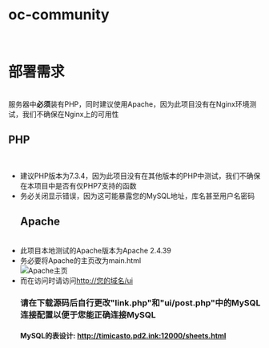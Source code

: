 <h1 id="oc-community">oc-community</h1>
<p><br></p>
<h1 id="-">部署需求</h1>
<p><br>
服务器中<strong>必须</strong>装有PHP，同时建议使用Apache，因为此项目没有在Nginx环境测试，我们不确保在Nginx上的可用性
<br></p>
<h2 id="php">PHP</h2>
<p><br></p>
<ul>
<li>建议PHP版本为7.3.4，因为此项目没有在其他版本的PHP中测试，我们不确保在本项目中是否有仅PHP7支持的函数
<br></li>
<li>务必关闭显示错误，因为这可能暴露您的MySQL地址，库名甚至用户名密码
<br><h2 id="apache">Apache</h2>
<br></li>
<li>此项目本地测试的Apache版本为Apache 2.4.39
<br></li>
<li>务必要将Apache的主页改为main.html
<br>
<img src="https://i.loli.net/2020/07/04/CBHQsWXDcurlyZw.png" alt="Apache主页"></li>
<li>而在访问时请访问<a href="http://您的域名/ui">http://您的域名/ui</a><h3 id="-link-php-ui-post-php-mysql-mysql">请在下载源码后自行更改&quot;link.php&quot;和&quot;ui/post.php&quot;中的MySQL连接配置以便于您能正确连接MySQL</h3>
<h4 id="mysql-http-timicasto-pd2-ink-12000-sheets-png">MySQL的表设计: <a href="http://timicasto.pd2.ink:12000/sheets.html">http://timicasto.pd2.ink:12000/sheets.html</a></h4>
</li>
</ul>
